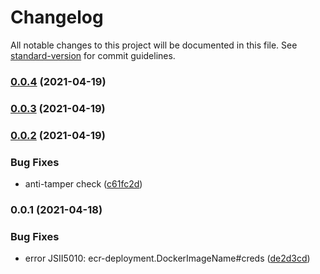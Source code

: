 # Changelog

All notable changes to this project will be documented in this file. See [standard-version](https://github.com/conventional-changelog/standard-version) for commit guidelines.

### [0.0.4](https://github.com/wchaws/cdk-ecr-deployment/compare/v0.0.3...v0.0.4) (2021-04-19)

### [0.0.3](https://github.com/wchaws/cdk-ecr-deployment/compare/v0.0.2...v0.0.3) (2021-04-19)

### [0.0.2](https://github.com/wchaws/cdk-ecr-deployment/compare/v0.0.1...v0.0.2) (2021-04-19)


### Bug Fixes

* anti-tamper check ([c61fc2d](https://github.com/wchaws/cdk-ecr-deployment/commit/c61fc2d767abad20e5db56e118002e84a9e9942b))

### 0.0.1 (2021-04-18)


### Bug Fixes

* error JSII5010: ecr-deployment.DockerImageName#creds ([de2d3cd](https://github.com/wchaws/cdk-ecr-deployment/commit/de2d3cd9151de38a1f046ca97b7cb5025947a0bc))
